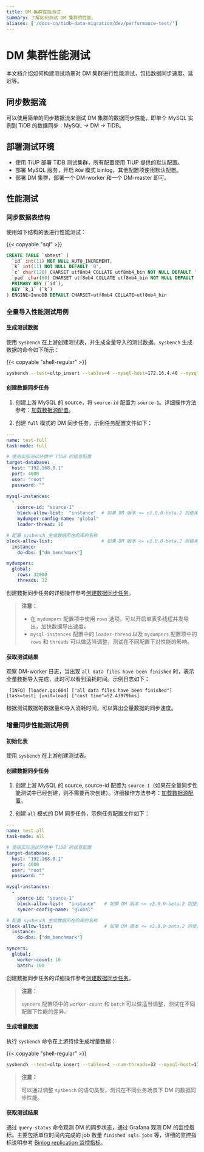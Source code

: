 ```yaml
---
title: DM 集群性能测试
summary: 了解如何测试 DM 集群的性能。
aliases: ['/docs-cn/tidb-data-migration/dev/performance-test/']
---
```


# DM 集群性能测试

本文档介绍如何构建测试场景对 DM 集群进行性能测试，包括数据同步速度、延迟等。

## 同步数据流

可以使用简单的同步数据流来测试 DM 集群的数据同步性能，即单个 MySQL 实例到 TiDB 的数据同步：MySQL -> DM -> TiDB。

## 部署测试环境

- 使用 TiUP 部署 TiDB 测试集群，所有配置使用 TiUP 提供的默认配置。
- 部署 MySQL 服务，开启 `ROW` 模式 binlog，其他配置项使用默认配置。
- 部署 DM 集群，部署一个 DM-worker 和一个 DM-master 即可。

## 性能测试

### 同步数据表结构

使用如下结构的表进行性能测试：

{{< copyable "sql" >}}

```sql
CREATE TABLE `sbtest` (
  `id` int(11) NOT NULL AUTO_INCREMENT,
  `k` int(11) NOT NULL DEFAULT '0',
  `c` char(120) CHARSET utf8mb4 COLLATE utf8mb4_bin NOT NULL DEFAULT '',
  `pad` char(60) CHARSET utf8mb4 COLLATE utf8mb4_bin NOT NULL DEFAULT '',
  PRIMARY KEY (`id`),
  KEY `k_1` (`k`)
) ENGINE=InnoDB DEFAULT CHARSET=utf8mb4 COLLATE=utf8mb4_bin
```

### 全量导入性能测试用例

#### 生成测试数据

使用 `sysbench` 在上游创建测试表，并生成全量导入的测试数据。`sysbench` 生成数据的命令如下所示：

{{< copyable "shell-regular" >}}

```bash
sysbench --test=oltp_insert --tables=4 --mysql-host=172.16.4.40 --mysql-port=3306 --mysql-user=root --mysql-db=dm_benchmark --db-driver=mysql --table-size=50000000 prepare
```

#### 创建数据同步任务

1. 创建上游 MySQL 的 source，将 `source-id` 配置为 `source-1`。详细操作方法参考：[加载数据源配置](manage-source.md#加载数据源配置)。

2. 创建 `full` 模式的 DM 同步任务，示例任务配置文件如下：

  ```yaml
  ---
  name: test-full
  task-mode: full

  # 使用实际测试环境中 TiDB 的信息配置
  target-database:
    host: "192.168.0.1"
    port: 4000
    user: "root"
    password: ""

  mysql-instances:
    -
      source-id: "source-1"
      block-allow-list:  "instance"  # 如果 DM 版本 <= v2.0.0-beta.2 则使用 black-white-list
      mydumper-config-name: "global"
      loader-thread: 16

  # 配置 sysbench 生成数据所在的库的名称
  block-allow-list:                  # 如果 DM 版本 <= v2.0.0-beta.2 则使用 black-white-list
    instance:
      do-dbs: ["dm_benchmark"]

  mydumpers:
    global:
      rows: 32000
      threads: 32
  ```

创建数据同步任务的详细操作参考[创建数据同步任务](create-task.md#创建数据同步任务)。

> **注意：**
>
> - 在 `mydumpers` 配置项中使用 `rows` 选项，可以开启单表多线程并发导出，加快数据导出速度。
> - `mysql-instances` 配置中的 `loader-thread` 以及 `mydumpers` 配置项中的 `rows` 和 `threads` 可以做适当调整，测试在不同配置下对性能的影响。

#### 获取测试结果

观察 DM-worker 日志，当出现 `all data files have been finished` 时，表示全量数据导入完成，此时可以看到消耗时间。示例日志如下：

```
 [INFO] [loader.go:604] ["all data files have been finished"] [task=test] [unit=load] ["cost time"=52.439796ms]
```

根据测试数据的数据量和导入消耗时间，可以算出全量数据的同步速度。

### 增量同步性能测试用例

#### 初始化表 

使用 `sysbench` 在上游创建测试表。

#### 创建数据同步任务

1. 创建上游 MySQL 的 source, source-id 配置为 `source-1`（如果在全量同步性能测试中已经创建，则不需要再次创建）。详细操作方法参考：[加载数据源配置](manage-source.md#加载数据源配置)。

2. 创建 `all` 模式的 DM 同步任务，示例任务配置文件如下：

  ```yaml
  ---
  name: test-all
  task-mode: all

  # 使用实际测试环境中 TiDB 的信息配置
  target-database:
    host: "192.168.0.1"
    port: 4000
    user: "root"
    password: ""

  mysql-instances:
    -
      source-id: "source-1"
      block-allow-list:  "instance"   # 如果 DM 版本 <= v2.0.0-beta.2 则使用 black-white-list
      syncer-config-name: "global"

  # 配置 sysbench 生成数据所在的库的名称
  block-allow-list:                   # 如果 DM 版本 <= v2.0.0-beta.2 则使用 black-white-list
    instance:
      do-dbs: ["dm_benchmark"]

  syncers:
    global:
      worker-count: 16
      batch: 100
  ```

创建数据同步任务的详细操作参考[创建数据同步任务](create-task.md#创建数据同步任务)。

> **注意：**
>
> `syncers` 配置项中的 `worker-count` 和 `batch` 可以做适当调整，测试在不同配置下性能的差异。

#### 生成增量数据

执行 `sysbench` 命令在上游持续生成增量数据：

{{< copyable "shell-regular" >}}

```bash
sysbench --test=oltp_insert --tables=4 --num-threads=32 --mysql-host=172.17.4.40 --mysql-port=3306 --mysql-user=root --mysql-db=dm_benchmark --db-driver=mysql --report-interval=10 --time=1800 run
```

> **注意：**
>
> 可以通过调整 `sysbench` 的语句类型，测试在不同业务场景下 DM 的数据同步性能。

#### 获取测试结果

通过 `query-status` 命令观测 DM 的同步状态，通过 Grafana 观测 DM 的监控指标。主要包括单位时间内完成的 job 数量 `finished sqls jobs` 等，详细的监控指标说明参考 [Binlog replication 监控指标](monitor-a-dm-cluster.md#binlog-replication)。
